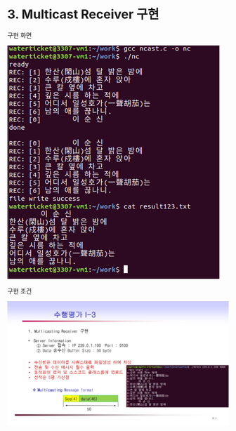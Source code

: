 # 3. Multicast Receiver 구현

구현 화면

![capt_multicast.PNG](./capt_multicast.PNG)





구현 조건

![수행평가I-3-1](./todo/수행평가I-3-1.jpg)